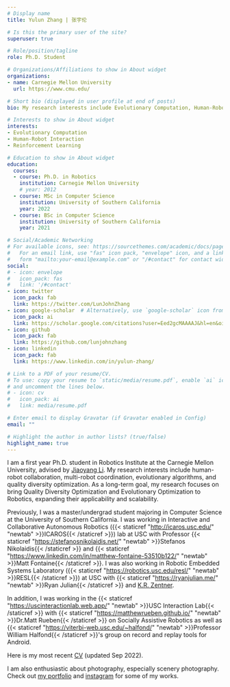 ```yaml
---
# Display name
title: Yulun Zhang | 张宇伦

# Is this the primary user of the site?
superuser: true

# Role/position/tagline
role: Ph.D. Student

# Organizations/Affiliations to show in About widget
organizations:
- name: Carnegie Mellon University
  url: https://www.cmu.edu/

# Short bio (displayed in user profile at end of posts)
bio: My research interests include Evolutionary Computation, Human-Robot Interaction, and Reinforcement Learning.

# Interests to show in About widget
interests:
- Evolutionary Computation
- Human-Robot Interaction
- Reinforcement Learning

# Education to show in About widget
education:
  courses:
  - course: Ph.D. in Robotics
    institution: Carnegie Mellon University
    # year: 2012
  - course: MSc in Computer Science
    institution: University of Southern California
    year: 2022
  - course: BSc in Computer Science
    institution: University of Southern California
    year: 2021

# Social/Academic Networking
# For available icons, see: https://sourcethemes.com/academic/docs/page-builder/#icons
#   For an email link, use "fas" icon pack, "envelope" icon, and a link in the
#   form "mailto:your-email@example.com" or "/#contact" for contact widget.
social:
# - icon: envelope
#   icon_pack: fas
#   link: '/#contact'
- icon: twitter
  icon_pack: fab
  link: https://twitter.com/LunJohnZhang
- icon: google-scholar  # Alternatively, use `google-scholar` icon from `ai` icon pack
  icon_pack: ai
  link: https://scholar.google.com/citations?user=Eed2gcMAAAAJ&hl=en&oi=sra
- icon: github
  icon_pack: fab
  link: https://github.com/lunjohnzhang
- icon: linkedin
  icon_pack: fab
  link: https://www.linkedin.com/in/yulun-zhang/

# Link to a PDF of your resume/CV.
# To use: copy your resume to `static/media/resume.pdf`, enable `ai` icons in `params.toml`, 
# and uncomment the lines below.
# - icon: cv
#   icon_pack: ai
#   link: media/resume.pdf

# Enter email to display Gravatar (if Gravatar enabled in Config)
email: ""

# Highlight the author in author lists? (true/false)
highlight_name: true
---
```


I am a first year Ph.D. student in Robotics Institute at the Carnegie Mellon University, advised by [Jiaoyang Li](https://jiaoyangli.me/). My research interests include human-robot collaboration, multi-robot coordination, evolutionary algorithms, and quality diversity optimization. As a long-term goal, my research focuses on bring Quality Diversity Optimization and Evolutionary Optimization to Robotics, expanding their applicability and scalability.

Previously, I was a master/undergrad student majoring in Computer Science at the University of Southern California. I was working in Interactive and Collaborative Autonomous Robotics ({{< staticref "http://icaros.usc.edu/" "newtab" >}}ICAROS{{< /staticref >}}) lab at USC with Professor {{< staticref "https://stefanosnikolaidis.net/" "newtab" >}}Stefanos Nikolaidis{{< /staticref >}} and {{< staticref "https://www.linkedin.com/in/matthew-fontaine-53510b122/" "newtab" >}}Matt Fontaine{{< /staticref >}}. I was also working in Robotic Embedded Systems Laboratory ({{< staticref "https://robotics.usc.edu/resl/" "newtab" >}}RESL{{< /staticref >}}) at USC with {{< staticref "https://ryanjulian.me/" "newtab" >}}Ryan Julian{{< /staticref >}} and [K.R. Zentner](https://zentner.io/).

In addition, I was working in the {{< staticref "https://uscinteractionlab.web.app/" "newtab" >}}USC Interaction Lab{{< /staticref >}} with {{< staticref "https://matthewrueben.github.io/" "newtab" >}}Dr.Matt Rueben{{< /staticref >}} on Socially Assistive Robotics as well as {{< staticref "https://viterbi-web.usc.edu/~halfond/" "newtab" >}}Professor William Halfond{{< /staticref >}}'s group on record and replay tools for Android.

Here is my most recent [CV](https://drive.google.com/file/d/18LB860iMyUP4kA1SxG72Oj3kIIHWl7XJ/view?usp=sharing) (updated Sep 2022).

I am also enthusiastic about photography, especially scenery photography. Check out [my portfolio](https://yulunzhang.myportfolio.com/) and [instagram](https://www.instagram.com/lunjohnzhang/) for some of my works.

